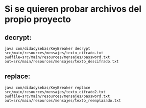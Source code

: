 # Si se quieren probar archivos del propio proyecto

## decrypt:
```batch
java com/didacysebas/KeyBreaker decrypt src/main/resources/mensajes/texto_cifrado.txt pwdfile=src/main/resources/mensajes/password.txt out=src/main/resources/mensajes/texto_descifrado.txt
```

## replace:
```batch
java com/didacysebas/KeyBreaker replace src/main/resources/mensajes/texto_cifrado2.txt pwdfile=src/main/resources/mensajes/password.txt out=src/main/resources/mensajes/texto_reemplazado.txt
```